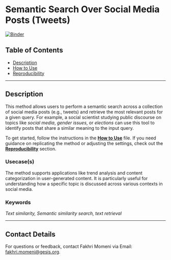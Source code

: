 # Semantic Search Over Social Media Posts (Tweets)

[![Binder](https://mybinder.org/badge_logo.svg)](https://notebooks.gesis.org/binder/v2/gh/BDA-KTS/semantic-search-over_social-media-posts/HEAD?labpath=semantic-search-over_social-media-posts.ipynb)

## Table of Contents
- [Description](#description)
- [How to Use](https://github.com/BDA-KTS/semantic-search-over_social-media-posts/blob/main/how_to_use.md)
- [Reproducibility](https://github.com/BDA-KTS/semantic-search-over_social-media-posts/blob/main/reproducibility.md)


---
## Description
This method allows users to perform a semantic search across a collection of social media posts (e.g., tweets) and retrieve the most relevant posts for a given query. For example, a social scientist studying public discourse on topics like *social media*, *gender issues*, or *elections* can use this tool to identify posts that share a similar meaning to the input query.

To get started, follow the instructions in the **[How to Use](https://github.com/BDA-KTS/semantic-search-over_social-media-posts/blob/main/how_to_use.md)** file. If you need guidance on replicating the method or adjusting the settings, check out the **[Reproducibility](https://github.com/BDA-KTS/semantic-search-over_social-media-posts/blob/main/reproducibility.md)** section.

### Usecase(s)
The method supports applications like trend analysis and content categorization in user-generated content. It is particularly useful for understanding how a specific topic is discussed across various contexts in social media.

### Keywords
*Text similarity, Semantic similarity search, text retrieval*

---



## Contact Details
For questions or feedback, contact Fakhri Momeni via Email: fakhri.momeni@gesis.org.
